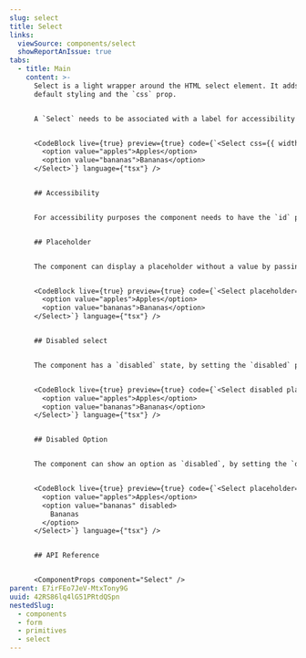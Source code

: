 ```yaml
---
slug: select
title: Select
links:
  viewSource: components/select
  showReportAnIssue: true
tabs:
  - title: Main
    content: >-
      Select is a light wrapper around the HTML select element. It adds
      default styling and the `css` prop.


      A `Select` needs to be associated with a label for accessibility purposes, so rather than using the `Select` component directly in a UI, consider using a `SelectField`, which provides a `Label` and displays validation errors. Use this `Select` to compose more complex `Field` type components.


      <CodeBlock live={true} preview={true} code={`<Select css={{ width: 300 }}>
        <option value="apples">Apples</option>
        <option value="bananas">Bananas</option>
      </Select>`} language={"tsx"} />


      ## Accessibility


      For accessibility purposes the component needs to have the `id` prop set, to link it to the label it is associated with. If a label is not available, please add an `aria-label` to ensure that the component remains accessible


      ## Placeholder


      The component can display a placeholder without a value by passing the `placeholder` property.


      <CodeBlock live={true} preview={true} code={`<Select placeholder="Please select a fruit" css={{ width: 300 }}>
        <option value="apples">Apples</option>
        <option value="bananas">Bananas</option>
      </Select>`} language={"tsx"} />


      ## Disabled select


      The component has a `disabled` state, by setting the `disabled` property.


      <CodeBlock live={true} preview={true} code={`<Select disabled placeholder="Please select a fruit" css={{ width: 300 }}>
        <option value="apples">Apples</option>
        <option value="bananas">Bananas</option>
      </Select>`} language={"tsx"} />


      ## Disabled Option


      The component can show an option as `disabled`, by setting the `disabled` property on the option.


      <CodeBlock live={true} preview={true} code={`<Select placeholder="Please select a fruit" css={{ width: 300 }}>
        <option value="apples">Apples</option>
        <option value="bananas" disabled>
          Bananas
        </option>
      </Select>`} language={"tsx"} />


      ## API Reference


      <ComponentProps component="Select" />
parent: E7irFEo7JeV-MtxTony9G
uuid: 42RS86lq4lG51PRtdQSpn
nestedSlug:
  - components
  - form
  - primitives
  - select
---
```

